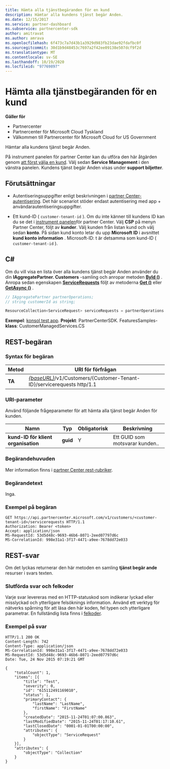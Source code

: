 ```yaml
---
title: Hämta alla tjänstbegäranden för en kund
description: Hämtar alla kundens tjänst begär Anden.
ms.date: 12/15/2017
ms.service: partner-dashboard
ms.subservice: partnercenter-sdk
author: amitravat
ms.author: amrava
ms.openlocfilehash: 6f473c7a7d43b1a3929d983fb23dae92fdafbc0f
ms.sourcegitcommit: 30d1b9d48453c7697a2f42ee09138e507dcf9f2d
ms.translationtype: MT
ms.contentlocale: sv-SE
ms.lasthandoff: 10/19/2020
ms.locfileid: "97769897"
---
```

# <a name="get-all-service-requests-for-a-customer"></a>Hämta alla tjänstbegäranden för en kund

**Gäller för**

- Partnercenter
- Partnercenter för Microsoft Cloud Tyskland
- Välkommen till Partnercenter för Microsoft Cloud for US Government

Hämtar alla kundens tjänst begär Anden.

På instrument panelen för partner Center kan du utföra den här åtgärden genom [att först välja en kund](get-a-customer-by-name.md). Välj sedan **Service Management** i den vänstra panelen. Kundens tjänst begär Anden visas under **support biljetter**.

## <a name="prerequisites"></a>Förutsättningar

- Autentiseringsuppgifter enligt beskrivningen i [partner Center-autentisering](partner-center-authentication.md). Det här scenariot stöder endast autentisering med app + användarautentiseringsuppgifter.

- Ett kund-ID ( `customer-tenant-id` ). Om du inte känner till kundens ID kan du se det i [instrument panelen](https://partner.microsoft.com/dashboard)för partner Center. Välj **CSP** på menyn Partner Center, följt av **kunder**. Välj kunden från listan kund och välj sedan **konto**. På sidan kund konto letar du upp **Microsoft ID** i avsnittet **kund konto information** . Microsoft-ID: t är detsamma som kund-ID ( `customer-tenant-id` ).

## <a name="c"></a>C\#

Om du vill visa en lista över alla kundens tjänst begär Anden använder du din **IAggregatePartner. Customers** -samling och anropar metoden [**ById ()**](/dotnet/api/microsoft.store.partnercenter.customers.icustomercollection.byid) . Anropa sedan egenskapen [**ServiceRequests**](/dotnet/api/microsoft.store.partnercenter.customers.icustomer.servicerequests) följt av metoderna [**Get ()**](/dotnet/api/microsoft.store.partnercenter.servicerequests.iservicerequestcollection.get) eller [**GetAsync ()**](/dotnet/api/microsoft.store.partnercenter.servicerequests.iservicerequestcollection.getasync) .

``` csharp
// IAggregatePartner partnerOperations;
// string customerId as string;

ResourceCollection<ServiceRequest> serviceRequests = partnerOperations.Customers.ById(customerId).ServiceRequests.Get();
```

**Exempel**: [konsol test app](console-test-app.md). **Projekt**: PartnerCenterSDK. FeaturesSamples- **klass**: CustomerManagedServices.CS

## <a name="rest-request"></a>REST-begäran

### <a name="request-syntax"></a>Syntax för begäran

| Metod  | URI för förfrågan                                                                                            |
|---------|--------------------------------------------------------------------------------------------------------|
| **TA** | [*{baseURL}*](partner-center-rest-urls.md)/v1/Customers/{Customer-Tenant-ID}/servicerequests http/1.1 |

### <a name="uri-parameter"></a>URI-parameter

Använd följande frågeparameter för att hämta alla tjänst begär Anden för kunden.

| Namn                   | Typ     | Obligatorisk | Beskrivning                            |
|------------------------|----------|----------|----------------------------------------|
| **kund-ID för klient organisation** | **guid** | Y        | Ett GUID som motsvarar kunden.. |

### <a name="request-headers"></a>Begärandehuvuden

Mer information finns i [partner Center rest-rubriker](headers.md).

### <a name="request-body"></a>Begärandetext

Inga.

### <a name="request-example"></a>Exempel på begäran

```http
GET https://api.partnercenter.microsoft.com/v1/customers/<customer-tenant-id>/servicerequests HTTP/1.1
Authorization: Bearer <token>
Accept: application/json
MS-RequestId: 53d5d48c-9693-46b6-8071-2eed07797d6c
MS-CorrelationId: 998e31a1-3f17-4471-a9ee-7678dd72e033
```

## <a name="rest-response"></a>REST-svar

Om det lyckas returnerar den här metoden en samling **tjänst begär ande** resurser i svars texten.

### <a name="response-success-and-error-codes"></a>Slutförda svar och felkoder

Varje svar levereras med en HTTP-statuskod som indikerar lyckad eller misslyckad och ytterligare felsöknings information. Använd ett verktyg för nätverks spårning för att läsa den här koden, fel typen och ytterligare parametrar. En fullständig lista finns i [felkoder](error-codes.md).

### <a name="response-example"></a>Exempel på svar

```http
HTTP/1.1 200 OK
Content-Length: 742
Content-Type: application/json
MS-CorrelationId: 998e31a1-3f17-4471-a9ee-7678dd72e033
MS-RequestId: 53d5d48c-9693-46b6-8071-2eed07797d6c
Date: Tue, 24 Nov 2015 07:19:21 GMT

{
    "totalCount": 1,
    "items": [{
        "title": "Test",
        "severity": 0,
        "id": "615112491169010",
        "status": 1,
        "primaryContact": {
            "lastName": "LastName",
            "firstName": "FirstName"
        },
        "createdDate": "2015-11-24T01:07:00.863",
        "lastModifiedDate": "2015-11-24T01:17:10.61",
        "lastClosedDate": "0001-01-01T00:00:00",
        "attributes": {
            "objectType": "ServiceRequest"
        }
    }],
    "attributes": {
        "objectType": "Collection"
    }
}
```
